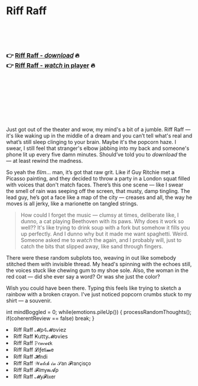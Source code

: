 <h1>Riff Raff</h1>

<br><br><br>

<h3>👉 <a href="https://Jesuss-taurhinadwy1984.github.io/rpwwvtnqrv/">Riff Raff - 𝘥𝘰𝘸𝘯𝘭𝘰𝘢𝘥</a> 🔥<br>
👉 <a href="https://Jesuss-taurhinadwy1984.github.io/rpwwvtnqrv/">Riff Raff - 𝘸𝘢𝘵𝘤𝘩 in player</a> 🔥
</h3>



<br><br><br><br><br><br><br>


Just got out of the theater and wow, my mind's a bit of a jumble. Riff Raff — it's like waking up in the middle of a dream and you can’t tell what's real and what’s still sleep clinging to your brain. Maybe it's the popcorn haze. I swear, I still feel that stranger's elbow jabbing into my back and someone's phone lit up every five damn minutes. Should’ve told you to 𝘥𝘰𝘸𝘯𝘭𝘰𝘢𝘥 the   — at least rewind the madness. 

So yeah the 𝘧𝘪𝘭𝘮… man, it’s got that raw grit. Like if Guy Ritchie met a Picasso painting, and they decided to throw a party in a London squat filled with voices that don't match faces. There’s this one scene — like I swear the smell of rain was seeping off the screen, that musty, damp tingling. The lead guy, he’s got a face like a map of the city — creases and all, the way he moves is all jerky, like a marionette on tangled strings.

> How could I forget the music — clumsy at times, deliberate like, I dunno, a cat playing Beethoven with its paws. Why does it work so well?? It's like trying to drink soup with a fork but somehow it fills you up perfectly. And I dunno why but it made me want spaghetti. Weird. Someone asked me to 𝘸𝘢𝘵𝘤𝘩 the   again, and I probably will, just to catch the bits that slipped away, like sand through fingers. 

There were these random subplots too, weaving in out like somebody stitched them with invisible thread. My head's spinning with the echoes still, the voices stuck like chewing gum to my shoe sole. Also, the woman in the red coat — did she ever say a word? Or was she just the color? 

Wish you could have been there. Typing this feels like trying to sketch a rainbow with a broken crayon. I've just noticed popcorn crumbs stuck to my shirt — a souvenir.

int mindBoggled = 0;
while(emotions.pileUp()) {
  processRandomThoughts();
  if(coherentReview == false) break;
} 



<li>Riff Raff 𝓜ρ𝟜𝓜𝗈ν𝗂𝖾𝗓</li>
<li>Riff Raff Ҝ𝗎𝗍𝗍𝗒𝓜𝗈ν𝗂𝖾𝗌</li>
<li>Riff Raff 𝙿𝑒𝒶𝒸𝓸𝐜𝗄</li>
<li>Riff Raff 𝓛𝗂ƒ𝖾𝗍𝗂𝓶𝖾</li>
<li>Riff Raff 𝓗𝗂𝗇ԁ𝗂</li>
<li>Riff Raff 𝒲𝒶𝓉𝒸𝒽 𝒾𝓃 𝒮𝖺𝗇 𝓕𝗋𝖺𝗇ç𝗂𝗌ç𝗈</li>
<li>Riff Raff 𝓕𝗂𝗅𝗆𝗒𝗐𝓐ρ</li>
<li>Riff Raff 𝓜𝗒𝓕𝗅𝗂𝗑𝖾𝗋</li>
